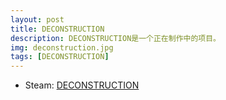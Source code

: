 ```yaml
---
layout: post
title: DECONSTRUCTION
description: DECONSTRUCTION是一个正在制作中的项目。
img: deconstruction.jpg
tags: [DECONSTRUCTION]
---
```


* Steam: <a href="https://store.steampowered.com/app/772980/DECONSTRUCTION/" target="_blank">DECONSTRUCTION</a>